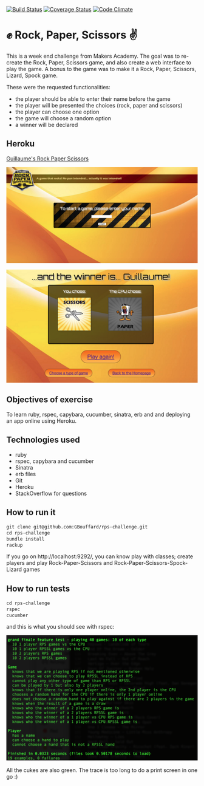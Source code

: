 [![Build Status](https://travis-ci.org/GBouffard/rps-challenge.svg)](https://travis-ci.org/GBouffard/rps-challenge) [![Coverage Status](https://coveralls.io/repos/GBouffard/rps-challenge/badge.svg?branch=master)](https://coveralls.io/r/GBouffard/rps-challenge?branch=master) [![Code Climate](https://codeclimate.com/repos/55a3d721e30ba02b0e000ad5/badges/f040d48b2c22183e6fae/gpa.svg)](https://codeclimate.com/repos/55a3d721e30ba02b0e000ad5/feed)

:fist: Rock, Paper, Scissors :v:
===
This is a week end challenge from Makers Academy. The goal was to re-create the Rock, Paper, Scissors game, and also create a web interface to play the game. A bonus to the game was to make it a Rock, Paper, Scissors, Lizard, Spock game.

These were the requested functionalities:
- the player should be able to enter their name before the game
- the player will be presented the choices (rock, paper and scissors)
- the player can choose one option
- the game will choose a random option
- a winner will be declared

Heroku
----
[Guillaume's Rock Paper Scissors](http://guillaume-rps.herokuapp.com)

![](public/images/rps_game1.png)

![](public/images/rps_game2.png)

Objectives of exercise
----
To learn ruby, rspec, capybara, cucumber, sinatra, erb and and deploying an app online using Heroku.

Technologies used
----
- ruby
- rspec, capybara and cucumber
- Sinatra
- erb files
- Git
- Heroku
- StackOverflow for questions

How to run it
----
```
git clone git@github.com:GBouffard/rps-challenge.git
cd rps-challenge
bundle install
rackup
```
If you go on http://localhost:9292/, you can know play with classes; create players and play Rock-Paper-Scissors and Rock-Paper-Scissors-Spock-Lizard games

How to run tests
----
```
cd rps-challenge
rspec
cucumber
```
and this is what you should see with rspec:

![](public/images/rps_screenshot.png)

All the cukes are also green.
The trace is too long to do a print screen in one go :)